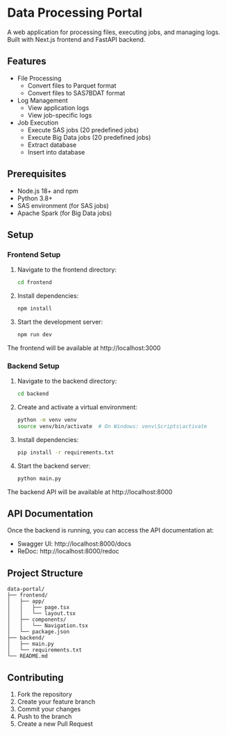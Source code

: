 # Data Processing Portal

A web application for processing files, executing jobs, and managing logs. Built with Next.js frontend and FastAPI backend.

## Features

- File Processing
  - Convert files to Parquet format
  - Convert files to SAS7BDAT format
- Log Management
  - View application logs
  - View job-specific logs
- Job Execution
  - Execute SAS jobs (20 predefined jobs)
  - Execute Big Data jobs (20 predefined jobs)
  - Extract database
  - Insert into database

## Prerequisites

- Node.js 18+ and npm
- Python 3.8+
- SAS environment (for SAS jobs)
- Apache Spark (for Big Data jobs)

## Setup

### Frontend Setup

1. Navigate to the frontend directory:
   ```bash
   cd frontend
   ```

2. Install dependencies:
   ```bash
   npm install
   ```

3. Start the development server:
   ```bash
   npm run dev
   ```

The frontend will be available at http://localhost:3000

### Backend Setup

1. Navigate to the backend directory:
   ```bash
   cd backend
   ```

2. Create and activate a virtual environment:
   ```bash
   python -m venv venv
   source venv/bin/activate  # On Windows: venv\Scripts\activate
   ```

3. Install dependencies:
   ```bash
   pip install -r requirements.txt
   ```

4. Start the backend server:
   ```bash
   python main.py
   ```

The backend API will be available at http://localhost:8000

## API Documentation

Once the backend is running, you can access the API documentation at:
- Swagger UI: http://localhost:8000/docs
- ReDoc: http://localhost:8000/redoc

## Project Structure

```
data-portal/
├── frontend/
│   ├── app/
│   │   ├── page.tsx
│   │   └── layout.tsx
│   ├── components/
│   │   └── Navigation.tsx
│   └── package.json
├── backend/
│   ├── main.py
│   └── requirements.txt
└── README.md
```

## Contributing

1. Fork the repository
2. Create your feature branch
3. Commit your changes
4. Push to the branch
5. Create a new Pull Request 
